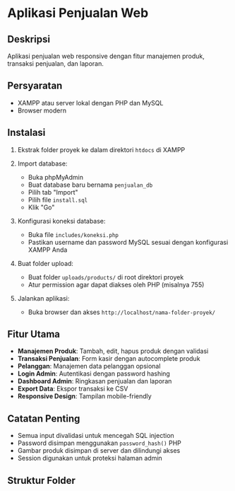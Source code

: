 # Aplikasi Penjualan Web

## Deskripsi
Aplikasi penjualan web responsive dengan fitur manajemen produk, transaksi penjualan, dan laporan.

## Persyaratan
- XAMPP atau server lokal dengan PHP dan MySQL
- Browser modern

## Instalasi
1. Ekstrak folder proyek ke dalam direktori `htdocs` di XAMPP
2. Import database:
   - Buka phpMyAdmin
   - Buat database baru bernama `penjualan_db`
   - Pilih tab "Import"
   - Pilih file `install.sql`
   - Klik "Go"

3. Konfigurasi koneksi database:
   - Buka file `includes/koneksi.php`
   - Pastikan username dan password MySQL sesuai dengan konfigurasi XAMPP Anda

4. Buat folder upload:
   - Buat folder `uploads/products/` di root direktori proyek
   - Atur permission agar dapat diakses oleh PHP (misalnya 755)

5. Jalankan aplikasi:
   - Buka browser dan akses `http://localhost/nama-folder-proyek/`

## Fitur Utama
- **Manajemen Produk**: Tambah, edit, hapus produk dengan validasi
- **Transaksi Penjualan**: Form kasir dengan autocomplete produk
- **Pelanggan**: Manajemen data pelanggan opsional
- **Login Admin**: Autentikasi dengan password hashing
- **Dashboard Admin**: Ringkasan penjualan dan laporan
- **Export Data**: Ekspor transaksi ke CSV
- **Responsive Design**: Tampilan mobile-friendly

## Catatan Penting
- Semua input divalidasi untuk mencegah SQL injection
- Password disimpan menggunakan `password_hash()` PHP
- Gambar produk disimpan di server dan dilindungi akses
- Session digunakan untuk proteksi halaman admin

## Struktur Folder
